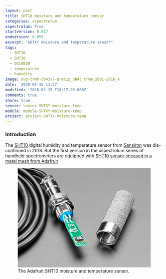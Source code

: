 ```yaml
---
layout: post
title: SHT10 moisture and temperature sensor
categories: xspectrolum
xspectrolum: True
startversion: 0.017
endversion: 0.059
excerpt: "SHTXY moisture and temperature sensor"
tags:
  - SHT10
  - SHT30
  - DS18B20
  - temperature
  - humidity
image: avg-trmm-3b43v7-precip_3B43_trmm_2001-2016_A
date: '2020-02-15 11:27'
modified: '2020-02-15 T18:17:25.000Z'
comments: true
share: true
sensor: sensor-SHTXY-moisture-temp
module: module-SHTXY-moisture-temp
project: project-SHTXY-moisture-temp
---
```

<script src="https://karttur.github.io/common/assets/js/karttur/togglediv.js"></script>

### Introduction

The [SHT10](https://www.sensirion.com/en/environmental-sensors/humidity-sensors/digital-humidity-sensors-for-accurate-measurements/) digital humidity and temperature sensor from [Sensiron](https://www.sensirion.com) was dis-continued in 2018. But the first version in the xspectrolum series of handheld spectrometers are equipped with [SHT10 sensor encased in a metal mesh from Adafruit](https://www.adafruit.com/product/1298)

<figure>
<img src="../../images/sensor-SHT10-SM-temp-adafruit.png">
<figcaption> The Adafruit SHT10 moisture and temperature sensor. </figcaption>
</figure>
